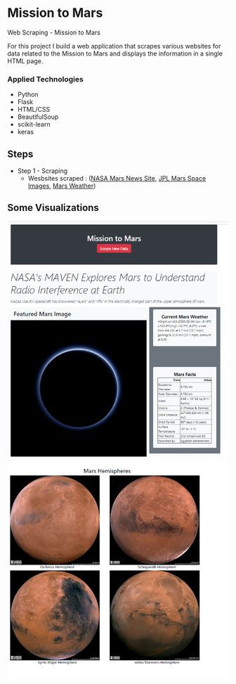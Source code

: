 # Mission to Mars
Web Scraping - Mission to Mars

For this project I build a web application that scrapes various websites for data related to the Mission to Mars and displays the information in a single HTML page.


### Applied Technologies
- Python
- Flask
- HTML/CSS
- BeautifulSoup
- scikit-learn
- keras

## Steps
* Step 1 - Scraping
  - Wesbsites scraped :
  ([NASA Mars News Site](https://mars.nasa.gov/news/), [JPL Mars Space Images](https://www.jpl.nasa.gov/spaceimages/?search=&category=Mars), [Mars Weather](https://twitter.com/marswxreport?lang=en))

## Some Visualizations

![](Missions_to_Mars/screenshots/mars_app_1.png)
![](Missions_to_Mars/screenshots/mars_app_2.png)

